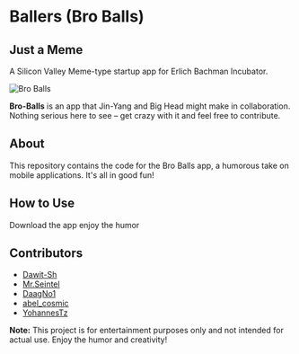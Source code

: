 # Ballers (Bro Balls)
## Just a Meme

A Silicon Valley Meme-type startup app for Erlich Bachman Incubator.

![Bro Balls](https://i.imgur.com/3oMt2zI.png)

**Bro-Balls** is an app that Jin-Yang and Big Head might make in collaboration. Nothing serious here to see – get crazy with it and feel free to contribute.

## About

This repository contains the code for the Bro Balls app, a humorous take on mobile applications. It's all in good fun!


## How to Use

Download the app enjoy the humor 

## Contributors
- [Dawit-Sh](https://github.com/Dawit-Sh)
- [Mr.Seintel](https://github.com/MohammedIbrahim8887)
- [DaagNo1](https://github.com/MohammedIbrahim8887](https://github.com/DagNo1))
- [abel_cosmic](https://github.com/abel-cosmic)
- [YohannesTz](https://github.com/YohannesTz)


**Note:** This project is for entertainment purposes only and not intended for actual use. Enjoy the humor and creativity!

